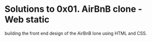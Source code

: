 Solutions to 0x01. AirBnB clone - Web static
============================================
building the front end design of the AirBnB lone using HTML and CSS.
